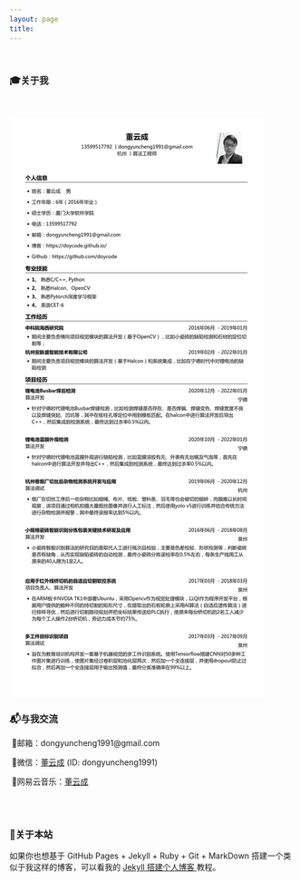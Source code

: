 ```yaml
---
layout: page
title:  
---
```

<br>

<h3>🎓<strong>关于我</strong></h3>


&nbsp;

<img src="/images/resume.png"/>

<br>

<h3>📬<strong>与我交流</strong></h3> 
<p>
&nbsp;🔹邮箱：dongyuncheng1991@gmail.com<br>

&nbsp;🔹微信：<a href="/project/albums/me.jpg">董云成</a> (ID: dongyuncheng1991)<br>

&nbsp;🔹网易云音乐：<a href="https://music.163.com/#/user/home?id=1319780563">董云成</a>

<br>
<br>

<h3>🗽<strong>关于本站</strong></h3>  
<p>
如果你也想基于 GitHub Pages + Jekyll + Ruby + Git + MarkDown 搭建一个类似于我这样的博客，可以看我的
<a href="https://doycode.github.io/2018/02/Jekyll%E6%90%AD%E5%BB%BA%E4%B8%AA%E4%BA%BA%E5%8D%9A%E5%AE%A2-%E6%8B%93%E5%B1%95%E7%89%88/"> Jekyll 搭建个人博客 </a>教程。
<br>
<br>
<br>

